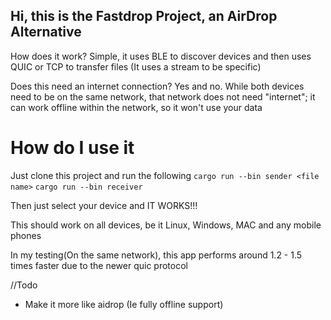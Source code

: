 ## Hi, this is the Fastdrop Project, an AirDrop Alternative

How does it work?
Simple, it uses BLE to discover devices and then uses QUIC or TCP to transfer files (It uses a stream to be specific)

Does this need an internet connection?
Yes and no. While both devices need to be on the same network, that network does not need "internet"; it can work offline within the network, so it won't use your data

# How do I use it
Just clone this project
and run the following
``cargo run --bin sender <file name>``
``cargo run --bin receiver``

Then just select your device and IT WORKS!!!

This should work on all devices, be it Linux, Windows, MAC and any mobile phones

In my testing(On the same network), this app performs around 1.2 - 1.5 times faster due to the newer quic protocol

//Todo
- Make it more like aidrop (Ie fully offline support)

